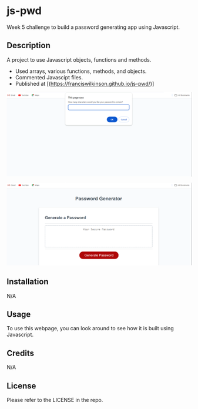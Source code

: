 # js-pwd
Week 5 challenge to build a password generating app using Javascript.

## Description

A project to use Javascript objects, functions and methods.

- Used arrays, various functions, methods, and objects.
- Commented Javascipt files.
- Published at [(https://franciswilkinson.github.io/js-pwd/)]

![js-pwd](https://github.com/franciswilkinson/js-pwd/blob/main/images/Screenshot1.png "js-pwd")

![js-pwd](https://github.com/franciswilkinson/js-pwd/blob/main/images/Screenshot2.png "js-pwd")


## Installation

N/A

## Usage

To use this webpage, you can look around to see how it is built using Javascript.

## Credits

N/A

## License

Please refer to the LICENSE in the repo.